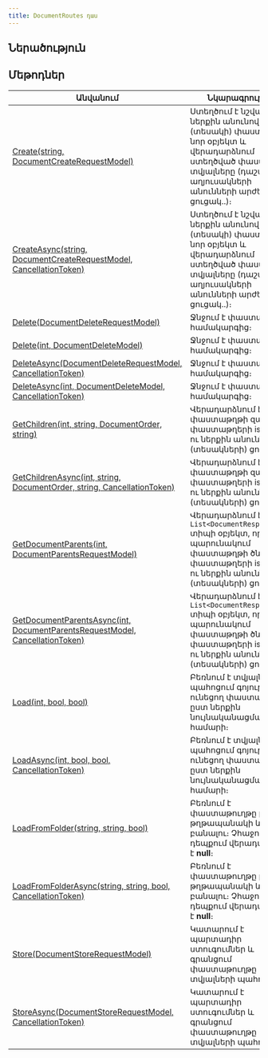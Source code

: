 ```yaml
---
title: DocumentRoutes դաս
---
```


## Ներածություն

## Մեթոդներ

| Անվանում | Նկարագրություն |
|----------|----------------|
| [Create(string, DocumentCreateRequestModel)](DocumentRoutes/Create.md) | Ստեղծում է նշված ներքին անունով (տեսակի) փաստաթղթի նոր օբյեկտ և վերադարձնում ստեղծված փաստաթղթի տվյալները (դաշտերի, աղյուսակների անունների  արժեքների ցուցակ..)։ |
| [CreateAsync(string, DocumentCreateRequestModel, CancellationToken)](DocumentRoutes/CreateAsync.md) | Ստեղծում է նշված ներքին անունով (տեսակի) փաստաթղթի նոր օբյեկտ և վերադարձնում ստեղծված փաստաթղթի տվյալները (դաշտերի, աղյուսակների անունների  արժեքների ցուցակ..)։ |
| [Delete(DocumentDeleteRequestModel)](DocumentRoutes/Delete.md#documentroutesdeletedocumentdeleterequestmodel-մեթոդ) | Ջնջում է փաստաթուղթը համակարգից։ |
| [Delete(int, DocumentDeleteModel)](DocumentRoutes/Delete.md#documentroutesdeleteint-documentdeletemodel-մեթոդ) | Ջնջում է փաստաթուղթը համակարգից։ |
| [DeleteAsync(DocumentDeleteRequestModel, CancellationToken)](DocumentRoutes/DeleteAsync.md#documentroutesdeleteasyncdocumentdeleterequestmodel-cancellationtoken-մեթոդ) | Ջնջում է փաստաթուղթը համակարգից։ |
| [DeleteAsync(int, DocumentDeleteModel, CancellationToken)](DocumentRoutes/DeleteAsync.md#documentroutesdeleteasyncint-documentdeletemodel-cancellationtoken-մեթոդ) | Ջնջում է փաստաթուղթը համակարգից։ |
| [GetChildren(int, string, DocumentOrder, string)](DocumentRoutes/GetChildren.md) | Վերադարձնում է փաստաթղթի զավակ փաստաթղերի isn-ների ու ներքին անունների (տեսակների) ցուցակը: |
| [GetChildrenAsync(int, string, DocumentOrder, string, CancellationToken)](DocumentRoutes/GetChildrenAsync.md) | Վերադարձնում է փաստաթղթի զավակ փաստաթղերի isn-ների ու ներքին անունների (տեսակների) ցուցակը: |
| [GetDocumentParents(int, DocumentParentsRequestModel)](DocumentRoutes/GetDocumentParents.md) | Վերադարձնում է `List<DocumentResponseInfo>` տիպի օբյեկտ, որը պարունակում փաստաթղթի ծնող փաստաթղերի isn-ների ու ներքին անունների (տեսակների) ցուցակը: |
| [GetDocumentParentsAsync(int, DocumentParentsRequestModel, CancellationToken)](DocumentRoutes/GetDocumentParentsAsync.md) | Վերադարձնում է `List<DocumentResponseInfo>` տիպի օբյեկտ, որը պարունակում փաստաթղթի ծնող փաստաթղերի isn-ների ու ներքին անունների (տեսակների) ցուցակը: |
| [Load(int, bool, bool)](DocumentRoutes/Load.md) | Բեռնում է տվյալների պահոցում գոյություն ունեցող փաստաթուղթը ըստ ներքին նույնականացման համարի։ |
| [LoadAsync(int, bool, bool, CancellationToken)](DocumentRoutes/LoadAsync.md) | Բեռնում է տվյալների պահոցում գոյություն ունեցող փաստաթուղթը ըստ ներքին նույնականացման համարի։ |
| [LoadFromFolder(string, string, bool)](DocumentRoutes/LoadFromFolder.md) | Բեռնում է փաստաթուղթը ըստ թղթապանակի և բանալու։ Չհաջողվելու դեպքում վերադարձնում է **null**։ |
| [LoadFromFolderAsync(string, string, bool, CancellationToken)](DocumentRoutes/LoadFromFolderAsync.md) | Բեռնում է փաստաթուղթը ըստ թղթապանակի և բանալու։ Չհաջողվելու դեպքում վերադարձնում է **null**։ |
| [Store(DocumentStoreRequestModel)](DocumentRoutes/Store.md) | Կատարում է պարտադիր ստուգումներ և գրանցում փաստաթուղթը տվյալների պահոցում։ |
| [StoreAsync(DocumentStoreRequestModel, CancellationToken)](DocumentRoutes/StoreAsync.md) | Կատարում է պարտադիր ստուգումներ և գրանցում փաստաթուղթը տվյալների պահոցում։ |
